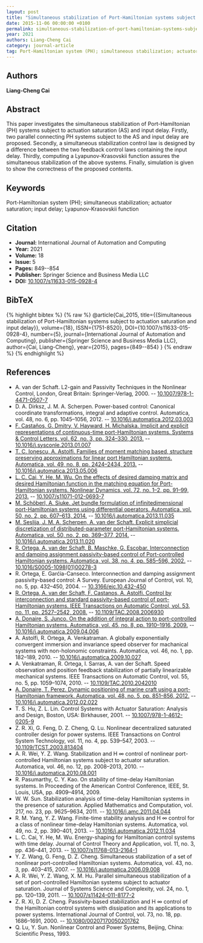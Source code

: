 ```yaml
---
layout: post
title: "Simultaneous stabilization of Port-Hamiltonian systems subject to actuation saturation and input delay"
date: 2015-11-06 00:00:00 +0100
permalink: simultaneous-stabilization-of-port-hamiltonian-systems-subject-to-actuation-saturation-and-input-delay
year: 2021
authors: Liang-Cheng Cai
category: journal-article
tag: Port-Hamiltonian system (PH); simultaneous stabilization; actuator saturation; input delay; Lyapunov-Krasovskii function
---
```

 
## Authors
**Liang-Cheng Cai**
 
## Abstract
This paper investigates the simultaneous stabilization of Port-Hamiltonian (PH) systems subject to actuation saturation (AS) and input delay. Firstly, two parallel connecting PH systems subject to the AS and input delay are proposed. Secondly, a simultaneous stabilization control law is designed by a difference between the two feedback control laws containing the input delay. Thirdly, computing a Lyapunov-Krasovskii function assures the simultaneous stabilization of the above systems. Finally, simulation is given to show the correctness of the proposed contents.
 
## Keywords
Port-Hamiltonian system (PH); simultaneous stabilization; actuator saturation; input delay; Lyapunov-Krasovskii function
 
## Citation
- **Journal:** International Journal of Automation and Computing
- **Year:** 2021
- **Volume:** 18
- **Issue:** 5
- **Pages:** 849--854
- **Publisher:** Springer Science and Business Media LLC
- **DOI:** [10.1007/s11633-015-0928-4](https://doi.org/10.1007/s11633-015-0928-4)
 
## BibTeX
{% highlight bibtex %}
{% raw %}
@article{Cai_2015,
  title={{Simultaneous stabilization of Port-Hamiltonian systems subject to actuation saturation and input delay}},
  volume={18},
  ISSN={1751-8520},
  DOI={10.1007/s11633-015-0928-4},
  number={5},
  journal={International Journal of Automation and Computing},
  publisher={Springer Science and Business Media LLC},
  author={Cai, Liang-Cheng},
  year={2015},
  pages={849--854}
}
{% endraw %}
{% endhighlight %}
 
## References
- A. van der Schaft. L2-gain and Passivity Techniques in the Nonlinear Control, London, Great Britain: Springer-Verlag, 2000. -- [10.1007/978-1-4471-0507-7](https://doi.org/10.1007/978-1-4471-0507-7)
- D. A. Dirksz, J. M. A. Scherpen. Power-based control: Canonical coordinate transformations, integral and adaptive control. Automatica, vol. 48, no. 6, pp. 1045–1056, 2012. -- [10.1016/j.automatica.2012.03.003](https://doi.org/10.1016/j.automatica.2012.03.003)
- [F. Castaños, G. Dmitry, V. Hayward, H. Michalska. Implicit and explicit representations of continuous-time port-Hamiltonian systems. Systems & Control Letters, vol. 62, no. 3, pp. 324–330, 2013.](implicit-and-explicit-representations-of-continuous-time-port-hamiltonian-systems) -- [10.1016/j.sysconle.2013.01.007](https://doi.org/10.1016/j.sysconle.2013.01.007)
- [T. C. Ionescu, A. Astolfi. Families of moment matching based, structure preserving approximations for linear port Hamiltonian systems. Automatica, vol. 49, no. 8, pp. 2424–2434, 2013.](families-of-moment-matching-based-structure-preserving-approximations-for-linear-port-hamiltonian-systems) -- [10.1016/j.automatica.2013.05.006](https://doi.org/10.1016/j.automatica.2013.05.006)
- [L. C. Cai, Y. He, M. Wu. On the effects of desired damping matrix and desired Hamiltonian function in the matching equation for Port-Hamiltonian systems. Nonlinear Dynamics, vol. 72, no. 1–2, pp. 91–99, 2013.](on-the-effects-of-desired-damping-matrix-and-desired-hamiltonian-function-in-the-matching-equation-for-port-hamiltonian-systems) -- [10.1007/s11071-012-0693-7](https://doi.org/10.1007/s11071-012-0693-7)
- [M. Schöberl, A. Siuke. Jet bundle formulation of infinitedimensional port-Hamiltonian systems using differential operators. Automatica, vol. 50, no. 2, pp. 607–613, 2014.](jet-bundle-formulation-of-infinite-dimensional-port-hamiltonian-systems-using-differential-operators) -- [10.1016/j.automatica.2013.11.035](https://doi.org/10.1016/j.automatica.2013.11.035)
- [M. Seslija, J. M. A. Scherpen, A. van der Schaft. Explicit simplicial discretization of distributed-parameter port-Hamiltonian systems. Automatica, vol. 50, no. 2, pp. 369–377, 2014.](explicit-simplicial-discretization-of-distributed-parameter-port-hamiltonian-systems) -- [10.1016/j.automatica.2013.11.020](https://doi.org/10.1016/j.automatica.2013.11.020)
- [R. Ortega, A. van der Schaft, B. Maschke, G. Escobar. Interconnection and damping assignment passivity-based control of Port-controlled Hamiltonian systems. Automatica, vol. 38, no. 4, pp. 585–596, 2002.](interconnection-and-damping-assignment-passivity-based-control-of-port-controlled-hamiltonian-systems) -- [10.1016/S0005-1098(01)00278-3](https://doi.org/10.1016/S0005-1098(01)00278-3)
- R. Ortega, E. Garćia-Canseco. Interconnection and damping assignment passivity-based control: A Survey. European Journal of Control, vol. 10, no. 5, pp. 432–450, 2004. -- [10.3166/ejc.10.432-450](https://doi.org/10.3166/ejc.10.432-450)
- [R. Ortega, A. van der Schaft, F. Castanos, A. Astolfi. Control by interconnection and standard passivity-based control of port-Hamiltonian systems. IEEE Transactions on Automatic Control, vol. 53, no. 11, pp. 2527–2542, 2008.](control-by-interconnection-and-standard-passivity-based-control-of-port-hamiltonian-systems) -- [10.1109/TAC.2008.2006930](https://doi.org/10.1109/TAC.2008.2006930)
- [A. Donaire, S. Junco. On the addition of integral action to port-controlled Hamiltonian systems. Automatica, vol. 45, no. 8, pp. 1910–1916, 2009.](on-the-addition-of-integral-action-to-port-controlled-hamiltonian-systems) -- [10.1016/j.automatica.2009.04.006](https://doi.org/10.1016/j.automatica.2009.04.006)
- A. Astolfi, R. Ortega, A. Venkatraman. A globally exponentially convergent immersion and invariance speed observer for machanical systems with non-holonomic constraints. Automatica, vol. 46, no. 1, pp. 182–189, 2010. -- [10.1016/j.automatica.2009.10.027](https://doi.org/10.1016/j.automatica.2009.10.027)
- A. Venkatraman, R. Ortega, I. Sarras, A. van der Schaft. Speed observation and position feedback stabilization of partially linearizable mechanical systems. IEEE Transactions on Automatic Control, vol. 55, no. 5, pp. 1059–1074, 2010. -- [10.1109/TAC.2010.2042010](https://doi.org/10.1109/TAC.2010.2042010)
- [A. Donaire, T. Perez. Dynamic positioning of marine craft using a port-Hamiltonian framework. Automatica, vol. 48, no. 5, pp. 851–856, 2012.](dynamic-positioning-of-marine-craft-using-a-port-hamiltonian-framework) -- [10.1016/j.automatica.2012.02.022](https://doi.org/10.1016/j.automatica.2012.02.022)
- T. S. Hu, Z. L. Lin. Control Systems with Actuator Saturation: Analysis and Design, Boston, USA: Birkhauser, 2001. -- [10.1007/978-1-4612-0205-9](https://doi.org/10.1007/978-1-4612-0205-9)
- Z. R. Xi, G. Feng, D. Z. Cheng, Q. Lu. Nonlinear decentralized saturated controller design for power systems. IEEE Transactions on Control System Technology, vol. 11, no. 4, pp. 539–547, 2003. -- [10.1109/TCST.2003.813404](https://doi.org/10.1109/TCST.2003.813404)
- A. R. Wei, Y. Z. Wang. Stabilization and H
∞ control of nonlinear port-controlled Hamiltonian systems subject to actuator saturation. Automatica, vol. 46, no. 12, pp. 2008–2013, 2010. -- [10.1016/j.automatica.2010.08.001](https://doi.org/10.1016/j.automatica.2010.08.001)
- R. Pasumarthy, C. Y. Kao. On stability of time-delay Hamiltonian systems. In Proceeding of the American Control Conference, IEEE, St. Louis, USA, pp. 4909–4914, 2009.
- W. W. Sun. Stabilization analysis of time-delay Hamiltonian systems in the presence of saturation. Applied Mathematics and Computation, vol. 217, no. 23, pp. 9625–9634, 2011. -- [10.1016/j.amc.2011.04.044](https://doi.org/10.1016/j.amc.2011.04.044)
- R. M. Yang, Y. Z. Wang. Finite-time stability analysis and H
∞ control for a class of nonlinear time-delay Hamiltonian systems. Automatica, vol. 49, no. 2, pp. 390–401, 2013. -- [10.1016/j.automatica.2012.11.034](https://doi.org/10.1016/j.automatica.2012.11.034)
- L. C. Cai, Y. He, M. Wu. Energy-shaping for Hamiltonian control systems with time delay. Journal of Control Theory and Application, vol. 11, no. 3, pp. 436–441, 2013. -- [10.1007/s11768-013-2164-1](https://doi.org/10.1007/s11768-013-2164-1)
- Y. Z. Wang, G. Feng, D. Z. Cheng. Simultaneous stabilization of a set of nonlinear port-controlled Hamiltonian systems. Automatica, vol. 43, no. 3, pp. 403–415, 2007. -- [10.1016/j.automatica.2006.09.008](https://doi.org/10.1016/j.automatica.2006.09.008)
- A. R. Wei, Y. Z. Wang, X. M. Hu. Parallel simultaneous stabilization of a set of port-controlled Hamiltonian systems subject to actuator saturation. Journal of Systems Science and Complexity, vol. 24, no. 1, pp. 120–139, 2011. -- [10.1007/s11424-011-8177-2](https://doi.org/10.1007/s11424-011-8177-2)
- Z. R. Xi, D. Z. Cheng. Passivity-based stabilization and H
∞ control of the Hamiltonian control systems with dissipation and its applications to power systems. International Journal of Control, vol. 73, no. 18, pp. 1686–1691, 2000. -- [10.1080/00207170050201762](https://doi.org/10.1080/00207170050201762)
- Q. Lu, Y. Sun. Nonlinear Control and Power Systems, Beijing, China: Scientific Press, 1993.

